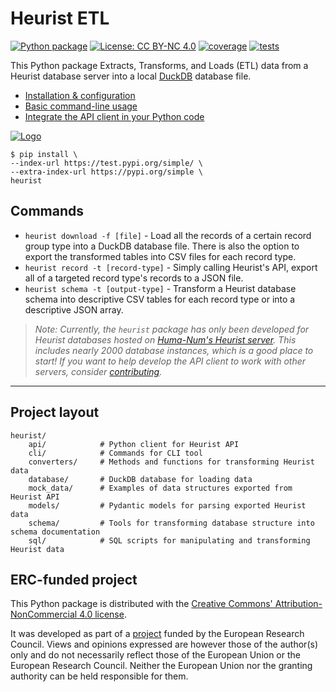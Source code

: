 # Heurist ETL

[![Python package](https://github.com/LostMa-ERC/heurist-etl-pipeline/actions/workflows/python-package.yml/badge.svg)](https://github.com/LostMa-ERC/heurist-etl-pipeline/actions/workflows/python-package.yml) [![License: CC BY-NC 4.0](https://img.shields.io/badge/License-CC_BY--NC_4.0-lightgrey.svg)](https://creativecommons.org/licenses/by-nc/4.0/)
[![coverage](https://github.com/LostMa-ERC/heurist-etl-pipeline/raw/main/docs/assets/coverage-badge.svg)](https://github.com/LostMa-ERC/heurist-etl-pipeline/raw/main/docs/assets/coverage-badge.svg)
[![tests](https://github.com/LostMa-ERC/heurist-etl-pipeline/raw/main/docs/assets/tests-badge.svg)](https://github.com/LostMa-ERC/heurist-etl-pipeline/raw/main/docs/assets/tests-badge.svg)

This Python package Extracts, Transforms, and Loads (ETL) data from a Heurist database server into a local [DuckDB](https://duckdb.org) database file.

- [Installation & configuration](usage/index.md#installation)
- [Basic command-line usage](usage/index.md#cli-commands)
- [Integrate the API client in your Python code](usage/module.md)

[![Logo](https://github.com/LostMa-ERC/heurist-etl-pipeline/raw/main/docs/assets/logo-transparent-1.png)](https://github.com/LostMa-ERC/heurist-etl-pipeline/raw/main/docs/assets/logo-transparent-1.png)

```shell
$ pip install \
--index-url https://test.pypi.org/simple/ \
--extra-index-url https://pypi.org/simple \
heurist
```

## Commands

- `heurist download -f [file]` - Load all the records of a certain record group type into a DuckDB database file. There is also the option to export the transformed tables into CSV files for each record type.
- `heurist record -t [record-type]` - Simply calling Heurist's API, export all of a targeted record type's records to a JSON file.
- `heurist schema -t [output-type]` - Transform a Heurist database schema into descriptive CSV tables for each record type or into a descriptive JSON array.

> _Note: Currently, the _`heurist`_ package has only been developed for Heurist databases hosted on [Huma-Num's Heurist server](https://heurist.huma-num.fr/heurist/startup/). This includes nearly 2000 database instances, which is a good place to start! If you want to help develop the API client to work with other servers, consider [contributing](development/contributing.md)._

---

## Project layout

    heurist/
        api/            # Python client for Heurist API
        cli/            # Commands for CLI tool
        converters/     # Methods and functions for transforming Heurist data
        database/       # DuckDB database for loading data
        mock_data/      # Examples of data structures exported from Heurist API
        models/         # Pydantic models for parsing exported Heurist data
        schema/         # Tools for transforming database structure into schema documentation
        sql/            # SQL scripts for manipulating and transforming Heurist data

## ERC-funded project

This Python package is distributed with the [Creative Commons' Attribution-NonCommercial 4.0 license](https://creativecommons.org/licenses/by-nc/4.0/).

It was developed as part of a [project](https://doi.org/10.3030/101117408) funded by the European Research Council. Views and opinions expressed are however those of the author(s) only and do not necessarily reflect those of the European Union or the European Research Council. Neither the European Union nor the granting authority can be held responsible for them.
